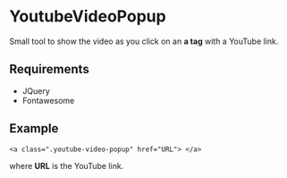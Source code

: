 # YoutubeVideoPopup

Small tool to show the video as you click on an **a tag** with a YouTube link.

## Requirements
- JQuery
- Fontawesome

## Example

```
<a class=".youtube-video-popup" href="URL"> </a>
```

where **URL** is the YouTube link.
